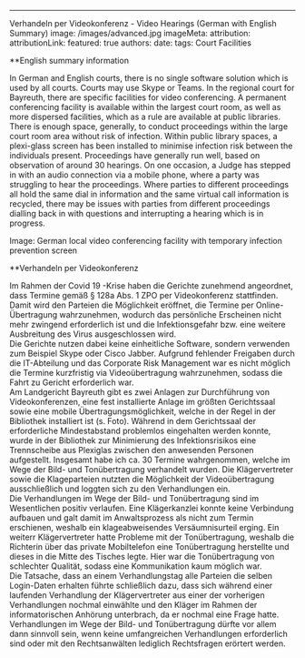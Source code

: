---
Verhandeln per Videokonferenz - Video Hearings (German with English Summary)
image: /images/advanced.jpg
imageMeta:
  attribution:
  attributionLink:
featured: true
authors:
date:
tags: Court Facilities

**English summary information

In German and English courts, there is no single software solution which is used by all courts. Courts may use Skype or Teams.
In the regional court for Bayreuth, there are specific facilities for video conferencing. A permanent conferencing facility is available within the largest court room, as well as more dispersed facilities, which as a rule are available at public libraries. There is enough space, generally, to conduct proceedings within the large court room area without risk of infection. Within public library spaces, a plexi-glass screen has been installed to minimise infection risk between the individuals present.
Proceedings have generally run well, based on observation of around 30 hearings. On one occasion, a Judge has stepped in with an audio connection via a mobile phone, where a party was struggling to hear the proceedings.
Where parties to different proceedings all hold the same dial in information and the same virtual call information is recycled, there may be issues with parties from different proceedings dialling back in with questions and interrupting a hearing which is in progress. 

Image: German local video conferencing facility with temporary infection prevention screen
 
**Verhandeln per Videokonferenz

Im Rahmen der Covid 19 -Krise haben die Gerichte zunehmend angeordnet, dass Termine gemäß § 128a Abs. 1 ZPO per Videokonferenz stattfinden. Damit wird den Parteien die Möglichkeit eröffnet, die Termine per Online-Übertragung wahrzunehmen, wodurch das persönliche Erscheinen nicht mehr zwingend erforderlich ist und die Infektionsgefahr bzw. eine weitere Ausbreitung des Virus ausgeschlossen wird.  
Die Gerichte nutzen dabei keine einheitliche Software, sondern verwenden zum Beispiel Skype oder Cisco Jabber. Aufgrund fehlender Freigaben durch die IT-Abteilung und das Corporate Risk Management war es nicht möglich die Termine kurzfristig via Videoübertragung wahrzunehmen, sodass die Fahrt zu Gericht erforderlich war.  
Am Landgericht Bayreuth gibt es zwei Anlagen zur Durchführung von Videokonferenzen, eine fest installierte Anlage im größten Gerichtssaal sowie eine mobile Übertragungsmöglichkeit, welche in der Regel in der Bibliothek installiert ist (s. Foto). 
Während in dem Gerichtssaal der erforderliche Mindestabstand problemlos eingehalten werden konnte, wurde in der Bibliothek zur Minimierung des Infektionsrisikos eine Trennscheibe aus Plexiglas zwischen den anwesenden Personen aufgestellt. 
Insgesamt habe ich ca. 30 Termine wahrgenommen, welche im Wege der Bild- und Tonübertragung verhandelt wurden. Die Klägervertreter sowie die Klageparteien nutzten die Möglichkeit der Videoübertragung ausschließlich und loggten sich zu den Verhandlungen ein.  
Die Verhandlungen im Wege der Bild- und Tonübertragung sind im Wesentlichen positiv verlaufen. Eine Klägerkanzlei konnte keine Verbindung aufbauen und galt damit im Anwaltsprozess als nicht zum Termin erschienen, weshalb ein klageabweisendes Versäumnisurteil erging. Ein weiterr Klägervertreter hatte Probleme mit der Tonübertragung, weshalb die Richterin über das private Mobiltelefon eine Tonübertragung herstellte und dieses in die Mitte des Tisches legte. Hier war die Tonübertragung von schlechter Qualität, sodass eine Kommunikation kaum möglich war.  
Die Tatsache, dass an einem Verhandlungstag alle Parteien die selben Login-Daten erhalten führte schließlich dazu, dass sich während einer laufenden Verhandlung der Klägervertreter aus einer der vorherigen Verhandlungen nochmal einwählte und den Kläger im Rahmen der informatorischen Anhörung unterbrach, da er nochmal eine Frage hatte.   
Verhandlungen im Wege der Bild- und Tonübertragung dürfte vor allem dann sinnvoll sein, wenn keine umfangreichen Verhandlungen erforderlich sind oder mit den Rechtsanwälten lediglich Rechtsfragen erörtert werden.  

